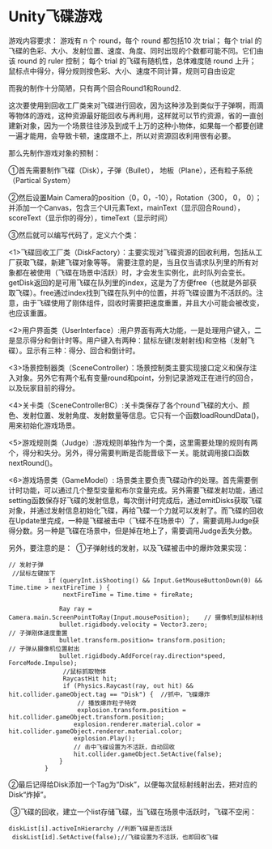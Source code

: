# Unity飞碟游戏
游戏内容要求：
游戏有 n 个 round，每个 round 都包括10 次 trial；
每个 trial 的飞碟的色彩、大小、发射位置、速度、角度、同时出现的个数都可能不同。它们由该 round 的 ruler 控制；
每个 trial 的飞碟有随机性，总体难度随 round 上升；
鼠标点中得分，得分规则按色彩、大小、速度不同计算，规则可自由设定

而我的制作十分简陋，只有两个回合Round1和Round2.

这次要使用到回收工厂类来对飞碟进行回收，因为这种涉及到类似于子弹啊，雨滴等物体的游戏，这种资源最好能回收与再利用，这样就可以节约资源，省的一直创建新对象，因为一个场景往往涉及到成千上万的这种小物体，如果每一个都要创建一遍才能用，会导致卡顿，速度跟不上，所以对资源回收利用很有必要。

那么先制作游戏对象的预制：

①首先需要制作飞碟（Disk），子弹（Bullet）， 地板（Plane），还有粒子系统（Partical System）

②然后设置Main Camera的position（0，0，-10），Rotation（300， 0， 0）；并添加一个Canvas，包含三个UI元素Text，mainText（显示回合Round），scoreText（显示你的得分），timeText（显示时间）

③然后就可以编写代码了，定义六个类：

<1>飞碟回收工厂类（DiskFactory）：主要实现对飞碟资源的回收利用，包括从工厂获取飞碟，新建飞碟对象等等。
需要注意的是，当且仅当请求队列里的所有对象都在被使用（飞碟在场景中活跃）时，才会发生实例化，此时队列会变长。getDisk返回的是可用飞碟在队列里的index，这是为了方便free（也就是外部获取飞碟）。free通过index找到飞碟在队列中的位置，并将飞碟设置为不活跃的。注意，由于飞碟使用了刚体组件，回收时需要把速度重置，并且大小可能会被改变，也应该重置。

<2>用户界面类（UserInterface）:用户界面有两大功能，一是处理用户键入，二是显示得分和倒计时等。用户键入有两种：鼠标左键(发射射线)和空格（发射飞碟）。显示有三种：得分、回合和倒计时。

<3>场景控制器类（SceneController）：场景控制类主要实现接口定义和保存注入对象。另外它有两个私有变量round和point，分别记录游戏正在进行的回合，以及玩家目前的得分。

<4>关卡类（SceneControllerBC）:关卡类保存了各个round飞碟的大小、颜色、发射位置、发射角度、发射数量等信息。它只有一个函数loadRoundData()，用来初始化游戏场景。

<5>游戏规则类（Judge）:游戏规则单独作为一个类，这里需要处理的规则有两个，得分和失分。另外，得分需要判断是否能晋级下一关。能就调用接口函数nextRound()。

<6>游戏场景类（GameModel）: 场景类主要负责飞碟动作的处理。首先需要倒计时功能，可以通过几个整型变量和布尔变量完成。另外需要飞碟发射功能，通过setting函数保存好飞碟的发射信息，每次倒计时完成后，通过emitDisks获取飞碟对象，并通过发射信息初始化飞碟，再给飞碟一个力就可以发射了。而飞碟的回收在Update里完成，一种是飞碟被击中（飞碟不在场景中）了，需要调用Judge获得分数。另一种是飞碟在场景中，但是掉在地上了，需要调用Judge丢失分数。

另外，要注意的是：
  ①子弹射线的发射，以及飞碟被击中的爆炸效果实现：
  ```
  // 发射子弹  
  //鼠标左键按下
            if (queryInt.isShooting() && Input.GetMouseButtonDown(0) && Time.time > nextFireTime ) {  
                nextFireTime = Time.time + fireRate; 
                  
                Ray ray = Camera.main.ScreenPointToRay(Input.mousePosition);    // 摄像机到鼠标射线  
                bullet.rigidbody.velocity = Vector3.zero;                       // 子弹刚体速度重置  
                bullet.transform.position= transform.position;                  // 子弹从摄像机位置射出  
                bullet.rigidbody.AddForce(ray.direction*speed, ForceMode.Impulse);  
                //鼠标抓取物体
                RaycastHit hit;  
                if (Physics.Raycast(ray, out hit) && hit.collider.gameObject.tag == "Disk") {  //抓中，飞碟爆炸
                    // 播放爆炸粒子特效  
                    explosion.transform.position = hit.collider.gameObject.transform.position;  
                    explosion.renderer.material.color = hit.collider.gameObject.renderer.material.color;  
                    explosion.Play();  
                    // 击中飞碟设置为不活跃，自动回收  
                    hit.collider.gameObject.SetActive(false);  
                }  
            }
  ```
  
  
  ②最后记得给Disk添加一个Tag为“Disk”，以便每次鼠标射线射出去，把对应的Disk“炸掉”。
  
  ③飞碟的回收，建立一个list存储飞碟，当飞碟在场景中活跃时，飞碟不空闲：
  

  ```
  diskList[i].activeInHierarchy //判断飞碟是否活跃
  diskList[id].SetActive(false);//飞碟设置为不活跃，也即回收飞碟
  ```
  
  
  
  
